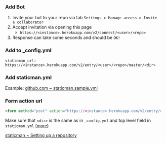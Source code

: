 ### Add Bot
1. Invite your bot to your repo via tab `Settings > Manage access > Invite a collaborator`
1. Accept invitation via opening this page
    - `https://<instance>.herokuapp.com/v2/connect/<user>/<repo>`
1. Response can take some seconds and should be `OK!`

### Add to _config.yml
`staticman_url: https://<instance>.herokuapp.com/v2/entry/<user>/<repo>/master/<dir>`

### Add staticman.yml
Example: [github.com ~ staticman.sample.yml](https://github.com/eduardoboucas/staticman/blob/master/staticman.sample.yml)

### Form action url
```html
<form method="post" action="https://<instance>.herokuapp.com/v2/entry/<user>/<repo>/master/<dir>">
```
Make sure that `<dir>` is the same as in `_config.yml` and top level field in `staticman.yml` ([more](https://github.com/eduardoboucas/staticman/issues/186))

[staticman ~ Setting up a repository](https://github.com/eduardoboucas/staticman/#setting-up-a-repository)
<!-- https://staticmaninstance.herokuapp.com/v2/connect/danieldreke/danieldreke.github.io -->
